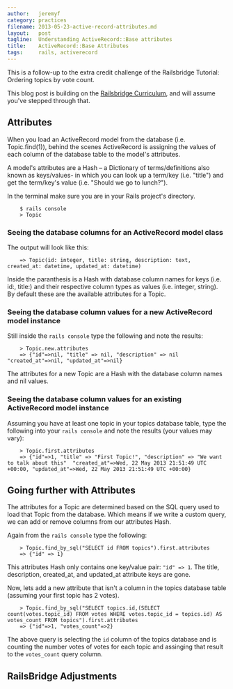 ```yaml
---
author:   jeremyf
category: practices
filename: 2013-05-23-active-record-attributes.md
layout:   post
tagline:  Understanding ActiveRecord::Base attributes
title:    ActiveRecord::Base Attributes
tags:     rails, activerecord
---
```


This is a follow-up to the extra credit challenge of the Railsbridge Tutorial:
Ordering topics by vote count.

This blog post is building on the [Railsbridge Curriculum](http://curriculum.railsbridge.org/curriculum/curriculum), and will assume you've stepped through that.

## Attributes

When you load an ActiveRecord model from the database (i.e. Topic.find(1)), behind the scenes ActiveRecord is assigning the values of each column of the database table to the model's attributes.

A model's attributes are a Hash – a Dictionary of terms/definitions also known as keys/values- in which you can look up a term/key (i.e. "title") and get the term/key's value (i.e. "Should we go to lunch?").

In the terminal make sure you are in your Rails project's directory.

```
    $ rails console
    > Topic
```

### Seeing the database columns for an ActiveRecord model class

The output will look like this:

```
    => Topic(id: integer, title: string, description: text, created_at: datetime, updated_at: datetime)
```

Inside the paranthesis is a Hash with database column names for keys (i.e. id:, title:) and their respective column types as values (i.e. integer, string).
By default these are the available attributes for a Topic.

### Seeing the database column values for a new ActiveRecord model instance

Still inside the `rails console` type the following and note the results:

```
    > Topic.new.attributes
    => {"id"=>nil, "title" => nil, "description" => nil  "created_at"=>nil, "updated_at"=>nil}
```

The attributes for a new Topic are a Hash with the database column names and nil values.

### Seeing the database column values for an existing ActiveRecord model instance

Assuming you have at least one topic in your topics database table, type the following into your `rails console` and note the results (your values may vary):

```
    > Topic.first.attributes
    => {"id"=>1, "title" => "First Topic!", "description" => "We want to talk about this"  "created_at"=>Wed, 22 May 2013 21:51:49 UTC +00:00, "updated_at"=>Wed, 22 May 2013 21:51:49 UTC +00:00}
```

## Going further with Attributes

The attributes for a Topic are determined based on the SQL query used to load that Topic from the database.
Which means if we write a custom query, we can add or remove columns from our attributes Hash.

Again from the `rails console` type the following:

```
    > Topic.find_by_sql("SELECT id FROM topics").first.attributes
    => {"id" => 1}
```

This attributes Hash only contains one key/value pair: `"id" => 1`. The title, description, created_at, and updated_at attribute keys are gone.

Now, lets add a new attribute that isn't a column in the topics database table (assuming your first topic has 2 votes).

```
    > Topic.find_by_sql("SELECT topics.id,(SELECT count(votes.topic_id) FROM votes WHERE votes.topic_id = topics.id) AS votes_count FROM topics").first.attributes
    => {"id"=>1, "votes_count"=>2}
```

The above query is selecting the `id` column of the topics database and is counting the number votes of votes for each topic and assinging that result to the `votes_count` query column.

## RailsBridge Adjustments
<script src="https://gist.github.com/jeremyf/5636323.js"></script>
